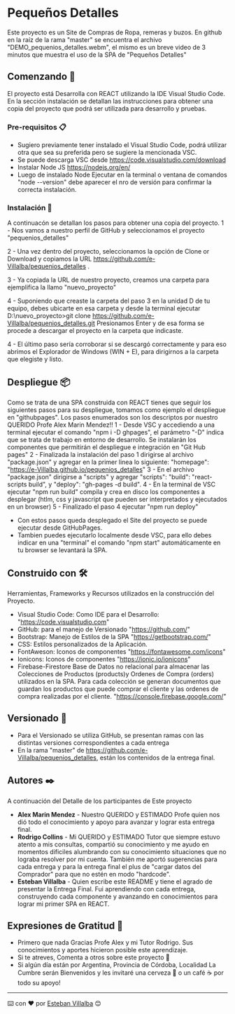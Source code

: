 # Pequeños Detalles

Este proyecto es un Site de Compras de Ropa, remeras y buzos.
En github en la raíz de la rama "master" se encuentra el archivo "DEMO_pequenios_detalles.webm", el mismo es un breve video de 3 minutos que muestra el uso de la SPA de "Pequeños Detalles"

## Comenzando 🚀

El proyecto está Desarrolla con REACT utilizando la IDE Visual Studio Code. En la sección instalación se detallan las instrucciones para obtener una copia del proyecto que podrá ser utilizada para desarrollo y pruebas.


### Pre-requisitos 📋

- Sugiero previamente tener instalado el Visual Studio Code, podrá utilizar otra que sea su preferida pero se sugiere la mencionada VSC.
- Se puede descarga VSC desde https://code.visualstudio.com/download
- Instalar Node JS https://nodejs.org/en/
- Luego de instalado Node Ejecutar en la terminal o ventana de comandos "node --version"  debe aparecer el nro de versión para confirmar la correcta instalación.


### Instalación 🔧
A continuacón se detallan los pasos para obtener una copia del proyecto.
1 - Nos vamos a nuestro perfil de GitHub y seleccionamos el proyecto "pequenios_detalles"

2 - Una vez dentro del proyecto, seleccionamos la opción de Clone or Download y copiamos la URL https://github.com/e-Villalba/pequenios_detalles .

3 - Ya copiada la URL de nuestro proyecto, creamos una carpeta para ejemplifica la llamo "nuevo_proyecto"

4 - Suponiendo que creaste la carpeta del paso 3 en la unidad D de tu equipo, debes ubicarte en esa carpeta y desde la terminal ejecutar
    D:\nuevo_proyecto>git clone https://github.com/e-Villalba/pequenios_detalles.git
Presionamos Enter y de esa forma se procede a descargar el proyecto en la carpeta que indicaste.

4 - El último paso sería corroborar si se descargó correctamente y para eso abrimos el Explorador de Windows (WIN + E), para dirigirnos a la carpeta que elegiste y listo.

## Despliegue 📦
Como se trata de una SPA construida con REACT tienes que seguir los siguientes pasos para su despliegue, tomamos como ejemplo el despliegue en "githubpages".
Los pasos enumerados son los descriptos por nuestro QUERIDO Profe Alex Marin Mendez!!
    1 - Desde VSC y accediendo a una terminal ejecutar el comando "npm i -D ghpages", el parámetro "-D" indica que se trata de trabajo en entorno de desarrollo. Se instalarán los componentes que permitirán el despliegue e integración en "Git Hub pages"
    2 - Finalizada la instalación del paso 1 dirigirse al archivo "package.json" y agregar en la primer linea lo siguiente: "homepage": "https://e-Villalba.github.io/pequenios_detalles"
    3 - En el archivo "package.json" dirigirse a "scripts" y agregar "scripts":  "build": "react-scripts build", y  "deploy": "gh-pages -d build".
    4 - En la terminal de VSC ejecutar "npm run build" compila y crea en disco los componentes a desplegar (htlm, css y javascript que pueden ser interpretados y ejecutados en un browser)
    5 - Finalizado el paso 4 ejecutar "npm run deploy"

- Con estos pasos queda desplegado el Site del proyecto se puede ejecutar desde GitHubPages.
- Tambien puedes ejecutarlo localmente desde VSC, para ello debes indicar en una "terminal" el comando "npm start" automáticamente en tu browser se levantará la SPA.

## Construido con 🛠️

Herramientas, Frameworks y Recursos utilizados en la construcción del Proyecto.

* Visual Studio Code:   Como IDE para el Desarrollo: "https://code.visualstudio.com"
* GitHub:               para el manejo de Versionado "https://github.com/"
* Bootstrap:            Manejo de Estilos de la SPA  "https://getbootstrap.com/"
* CSS:                  Estilos personalizados de la Aplicación.
* FontAweson:           Iconos de componentes        "https://fontawesome.com/icons"  
* Ionicons:             Iconos de componentes        "https://ionic.io/ionicons" 
* Firebase-Firestore    Base de Datos no relacional para almacenar las Colecciones de Productos (products)y Ordenes de Compra (orders) utilizados en la SPA. Para cada colección se generan documentos que guardan los productos que puede comprar el cliente y las ordenes de compra realizadas por el cliente. "https://console.firebase.google.com/"


## Versionado 📌

- Para el Versionado se utiliza GitHub, se presentan ramas con las distintas versiones correspondientes a cada entrega
- En la rama "master" de https://github.com/e-Villalba/pequenios_detalles, están los contenidos de la entrega final.

## Autores ✒️

A continuación del Detalle de los participantes de Este proyecto

* **Alex Marin Mendez** - Nuestro QUERIDO y ESTIMADO Profe quien nos dió todo el conocimiento y apoyo para avanzar y lograr esta entrega final.
* **Rodrigo Collins**   - Mi  QUERIDO y ESTIMADO Tutor que siempre estuvo atento a mis consultas, compartió su conocimiento y me ayudo en momentos dificiles alumbrando con su conocimiento situaciones que no lograba resolver por mi cuenta.
También me aportó sugerencias para cada entrega y para la entrega final el plus de "cargar datos del Comprador" para que no estén en modo "hardcode".
* **Esteban Villalba**  - Quien escribe este README y tiene el agrado de presentar la Entrega Final. Fui aprendiendo con cada entrega, construyendo cada componente y avanzando en conocimientos para lograr mi primer SPA en REACT.


## Expresiones de Gratitud 🎁
* Primero que nada Gracias Profe Alex y mi Tutor Rodrigo. Sus conocimientos y aportes hicieron posible este aprendizaje.
* Si te atreves, Comenta a otros sobre este proyecto 📢
* Si algún día están por Argentina, Provincia de Córdoba, Localidad La Cumbre serán Bienvenidos y les invitaré una cerveza 🍺 o un café ☕ por todo su apoyo! 


---
⌨️ con ❤️ por [Esteban Villalba](https://github.com/e-Villalba) 😊
